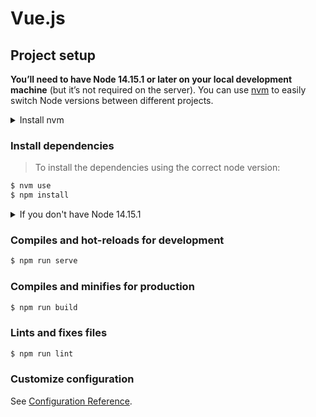 # Vue.js

## Project setup

**You’ll need to have Node 14.15.1 or later on your local development machine** (but it’s not required on the server). You can use [nvm](https://github.com/nvm-sh/nvm) to easily switch Node versions between different projects.

<details><summary>Install nvm</summary>

You can easily install nvm executing

```sh
$ curl -o- https://raw.githubusercontent.com/nvm-sh/nvm/v0.37.2/install.sh | bash
```

or

```sh
$ wget -qO- https://raw.githubusercontent.com/nvm-sh/nvm/v0.37.2/install.sh | bash
```

For any extra information you can see the [installation docs](https://github.com/nvm-sh/nvm#installing-and-updating).

</details>

### Install dependencies

> To install the dependencies using the correct node version:

```sh
$ nvm use
$ npm install
```
<details><summary>If you don't have Node 14.15.1</summary>

```sh
$ nvm install 14.15.1
```

</details>

### Compiles and hot-reloads for development

```sh
$ npm run serve
```

### Compiles and minifies for production

```sh
$ npm run build
```

### Lints and fixes files

```sh
$ npm run lint
```

### Customize configuration

See [Configuration Reference](https://cli.vuejs.org/config/).
